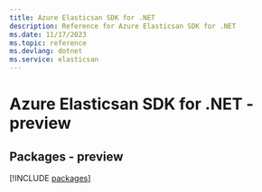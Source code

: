 ```yaml
---
title: Azure Elasticsan SDK for .NET
description: Reference for Azure Elasticsan SDK for .NET
ms.date: 11/17/2023
ms.topic: reference
ms.devlang: dotnet
ms.service: elasticsan
---
```

# Azure Elasticsan SDK for .NET - preview
## Packages - preview
[!INCLUDE [packages](elasticsan-index.md)]